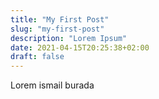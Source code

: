 ```yaml
---
title: "My First Post"
slug: "my-first-post"
description: "Lorem Ipsum"
date: 2021-04-15T20:25:38+02:00
draft: false
---
```


Lorem ismail burada

